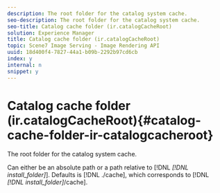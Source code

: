 ```yaml
---
description: The root folder for the catalog system cache.
seo-description: The root folder for the catalog system cache.
seo-title: Catalog cache folder (ir.catalogCacheRoot)
solution: Experience Manager
title: Catalog cache folder (ir.catalogCacheRoot)
topic: Scene7 Image Serving - Image Rendering API
uuid: 18d400f4-7827-44a1-b09b-2292b97cd6cb
index: y
internal: n
snippet: y
---
```


# Catalog cache folder (ir.catalogCacheRoot){#catalog-cache-folder-ir-catalogcacheroot}

The root folder for the catalog system cache.

Can either be an absolute path or a path relative to [!DNL *[!DNL install_folder]*]. Defaults is [!DNL ./cache], which corresponds to [!DNL *[!DNL install_folder]*/cache]. 
